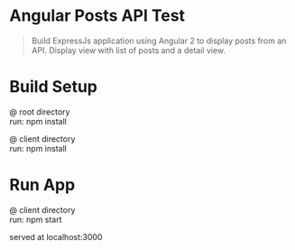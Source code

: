 # Angular Posts API Test

> Build ExpressJs application using Angular 2 to display posts from an API.  Display view with list of posts and a detail view.

# Build Setup

@ root directory<br />
run: npm install

@ client directory<br />
run: npm install


# Run App

@ client directory<br />
run: npm start


served at localhost:3000